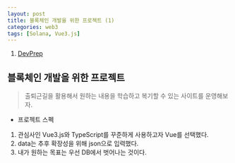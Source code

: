 ```yaml
---
layout: post
title: 블록체인 개발을 위한 프로젝트 (1)
categories: web3
tags: [Solana, Vue3.js]
---
```

1. [DevPrep](#블록체인-개발을-위한-프로젝트)

## 블록체인 개발을 위한 프로젝트

> 출퇴근길을 활용해서 원하는 내용을 학습하고 복기할 수 있는 사이트를 운영해보자.

- 프로젝트 스펙

1. 관심사인 Vue3.js와 TypeScript를 꾸준하게 사용하고자 Vue를 선택했다.
2. data는 추후 확장성을 위해 json으로 입력했다.
3. 내가 원하는 목표는 우선 DB에서 벗어나는 것이다.
